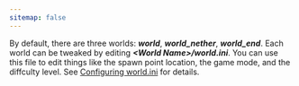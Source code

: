 ```yaml
---
sitemap: false
---
```

By default, there are three worlds: ***world***, ***world_nether***, ***world_end***. Each world can be tweaked by editing ***\<World Name\>/world.ini***. You can use this file to edit things like the spawn point location, the game mode, and the diffculty level. See [Configuring world.ini](#configuring-world-ini) for details.
